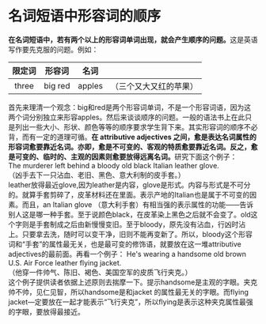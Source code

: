# 名词短语中形容词的顺序

<b>在名词短语中，若有两个以上的形容词单词出现，就会产生顺序的问题。</b>这是英语写作要先克服的问题。例如：  

| 限定词  |形容词   |名词   |   |
|:-:|---|---|---|
| three  |big red   |apples   |（三个又大又红的苹果）   |  

首先来理清一个观念：big和red是两个形容词单词，不是一个形容词语，因为这两个词分别独立来形容apples。然后来谈谈顺序的问题。一般的语法书上在此只是列出一些大小、形状、颜色等等的顺序要求学生背下来。其实形容词的顺序不必背，而有一定的道理可循。<b>在 attributive adjectives 之间，愈是表达名词属性的形容词愈要靠近名词。亦即，愈是不可变的、客观的特质愈要靠近名词。反之，愈是可变的、临时的、主观的因素则愈要放得远离名词。</b>研究下面这个例子：  
The murderer left behind a bloody old black Italian leather glove.  
（凶手去下一只沾血、老旧、黑色、意大利制的皮手套。）  
leather放得最近glove,因为leather是内容，glove是形式。内容与形式是不可分的。就算手套剪碎了，皮革材料还在里面。表示产地的Italian也是属于不可变的因素。而且，an Italian glove （意大利手套）有相当强的表示属性的功能——告诉别人这是哪一种手套。至于说颜色black，在皮革染上黑色之后就不会变了。old这个字则是手套制成之后由新慢慢变旧。至于bloody，原先没有沾血，行凶时沾上。只要拿去洗，随时可以变干净，旧则不能再变新了。所以，bloody这个形容词和“手套”的属性最无关，也是最可变的修饰语，就要放在这一堆attributive adjectives的最前面。再看一个例子：
He's wearing a handsome old brown U.S. Air Force leather flying jacket.  
（他穿一件帅气、陈旧、褐色、美国空军的皮质飞行夹克。）  
这个例子提供读者依据上述原则去揣摩一下。提示handsome是主观的字眼。夹克帅不帅，见仁见智，所以handsome是和jacket 的属性最无关的字眼。而flying jacket—定要放在一起才能表示“飞行夹克”，所以flying是表示这种夹克属性最强的字眼，要放得最接近。

